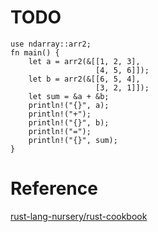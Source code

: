 

# TODO
```rust,edition2018
use ndarray::arr2;
fn main() {
    let a = arr2(&[[1, 2, 3],
                   [4, 5, 6]]);
    let b = arr2(&[[6, 5, 4],
                   [3, 2, 1]]);
    let sum = &a + &b;
    println!("{}", a);
    println!("+");
    println!("{}", b);
    println!("=");
    println!("{}", sum);
}
```


# Reference
[rust-lang-nursery/rust-cookbook](https://github.com/rust-lang-nursery/rust-cookbook/blob/master/src/science/mathematics/linear_algebra/add-matrices.md?plain=1)
